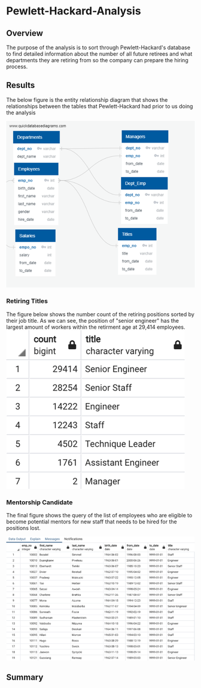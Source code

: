 # Pewlett-Hackard-Analysis
## Overview
The purpose of the analysis is to sort through Pewlett-Hackard's database to find detailed information about the number of all future retirees and what departments they are retiring from so the company can prepare the hiring process.
## Results
The below figure is the entity relationship diagram that shows the relationships between the tables that Pewlett-Hackard had prior to us doing the analysis

![IMAGE](https://github.com/PeterAlesio/Pewlett-Hackard-Analysis/blob/main/Pewlett-Hackard-Analysis/EmployeeDB.png)

### Retiring Titles
The figure below shows the number count of the retiring positions sorted by their job title. As we can see, the position of "senior engineer" has the largest amount of workers within the retirment age at 29,414 employees.
![IMAGE](https://github.com/PeterAlesio/Pewlett-Hackard-Analysis/blob/main/Retiring_Titles.png)

### Mentorship Candidate
The final figure shows the query of the list of employees who are eligible to become potential mentors for new staff that needs to be hired for the positions lost.

![IMAGE](https://github.com/PeterAlesio/Pewlett-Hackard-Analysis/blob/main/Mentorship%20Candidates.png)

## Summary
